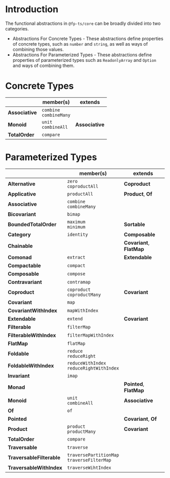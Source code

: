 # Introduction

The functional abstractions in `@fp-ts/core` can be broadly divided into two categories.

- Abstractions For Concrete Types - These abstractions define properties of concrete types, such as `number` and `string`, as well as ways of combining those values.
- Abstractions For Parameterized Types - These abstractions define properties of parameterized types such as `ReadonlyArray` and `Option` and ways of combining them.

# Concrete Types

|                 | member(s)                  | extends         |
| --------------- | -------------------------- | --------------- |
| **Associative** | `combine`<br>`combineMany` |                 |
| **Monoid**      | `unit`<br>`combineAll`     | **Associative** |
| **TotalOrder**  | `compare`                  |                 |

# Parameterized Types

|                           | member(s)                                     | extends                    |
| ------------------------- | --------------------------------------------- | -------------------------- |
| **Alternative**           | `zero`<br>`coproductAll`                      | **Coproduct**              |
| **Applicative**           | `productAll`                                  | **Product**, **Of**        |
| **Associative**           | `combine`<br>`combineMany`                    |                            |
| **Bicovariant**           | `bimap`                                       |                            |
| **BoundedTotalOrder**     | `maximum`<br>`minimum`                        | **Sortable**               |
| **Category**              | `identity`                                    | **Composable**             |
| **Chainable**             |                                               | **Covariant**, **FlatMap** |
| **Comonad**               | `extract`                                     | **Extendable**             |
| **Compactable**           | `compact`                                     |                            |
| **Composable**            | `compose`                                     |                            |
| **Contravariant**         | `contramap`                                   |                            |
| **Coproduct**             | `coproduct`<br>`coproductMany`                | **Covariant**              |
| **Covariant**             | `map`                                         |                            |
| **CovariantWithIndex**    | `mapWithIndex`                                |                            |
| **Extendable**            | `extend`                                      | **Covariant**              |
| **Filterable**            | `filterMap`                                   |                            |
| **FilterableWithIndex**   | `filterMapWithIndex`                          |                            |
| **FlatMap**               | `flatMap`                                     |                            |
| **Foldable**              | `reduce`<br>`reduceRight`                     |                            |
| **FoldableWithIndex**     | `reduceWithIndex`<br>`reduceRightWithIndex`   |                            |
| **Invariant**             | `imap`                                        |                            |
| **Monad**                 |                                               | **Pointed**, **FlatMap**   |
| **Monoid**                | `unit`<br>`combineAll`                        | **Associative**            |
| **Of**                    | `of`                                          |                            |
| **Pointed**               |                                               | **Covariant**, **Of**      |
| **Product**               | `product`<br>`productMany`                    | **Covariant**              |
| **TotalOrder**            | `compare`                                     |                            |
| **Traversable**           | `traverse`                                    |                            |
| **TraversableFilterable** | `traversePartitionMap`<br>`traverseFilterMap` |                            |
| **TraversableWithIndex**  | `traverseWihtIndex`                           |                            |

